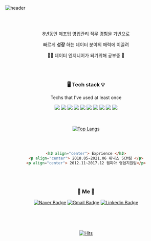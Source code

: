 ![header](https://capsule-render.vercel.app/api?type=waving&color=auto&text=%20WoorimLee%20%20&height=150&fontSize=80)



<div align=center>
<br>
<br>

8년동안 제조업 영업관리 직무 경험을 기반으로

빠르게 **성장** 하는 데이터 분야의 매력에 이끌려

👩‍💻 데이터 엔지니어가 되기위해 공부중 :book:

<br>

<br>

<h3 align="center"> 🖥 Tech stack 💡 </h3>
<p align="center"> Techs that I've used at least once </p>

<img src="https://img.shields.io/badge/Python-3766AB?style=flat-square&logo=Python&logoColor=white"/>

<img src="https://img.shields.io/badge/Jupyter-F37626?style=flat-square&logo=Jupyter&logoColor=white"/>

<img src="https://img.shields.io/badge/Visual Studio Code-007ACC?style=flat-square&logo=Visual Studio Code&logoColor=white"/>

<img src="https://img.shields.io/badge/PyCharm-000000?style=flat-square&logo=PyCharm&logoColor=white"/>

<img src="https://img.shields.io/badge/MySQL-4479A1?style=flat-square&logo=MySQL&logoColor=white"/>

<img src="https://img.shields.io/badge/SQLite-003B57?style=flat-square&logo=SQLite&logoColor=white"/>

<img src="https://img.shields.io/badge/HTML5-E34F26?style=flat-square&logo=HTML5&logoColor=white"/>

<img src="https://img.shields.io/badge/Amazon AWS-232F3E?style=flat-square&logo=Amazon AWS&logoColor=white"/>

<img src="https://img.shields.io/badge/Google Colab-F9AB00?style=flat-square&logo=Google Colab&logoColor=white"/>

<img src="https://img.shields.io/badge/Apache Spark-E25A1C?style=flat-square&logo=Apache Spark&logoColor=white"/>

<br>

<br>

<br>

[![Top Langs](https://github-readme-stats.vercel.app/api/top-langs/?username=Woorim-lee&layout=compact)](https://github.com/Woorim-lee)

<br>

<br>

```html
<h3 align="center"> Exprience </h3>
<p align="center"> 2018.05~2021.06 위닉스 SCM팀 </p>
<p align="center"> 2012.11~2017.12 켐피아 영업지원팀</p>
```

<br>

<br>

<h3 align="center"> 🍒 Me 🍒 </h3>



[![Naver Badge](http://img.shields.io/badge/Naver-white?style=flat-square&logo=Naver&link=mailto:dnfla43@naver.com)](mailto:dnfla43@naver.com) [![Gmail Badge](https://img.shields.io/badge/Gmail-d14836?style=flat-square&logo=Gmail&logoColor=white&link=mailto:woorim0806@gmail.com)](mailto:woorim0806@gmail.com) [![Linkedin Badge](https://img.shields.io/badge/-LinkedIn-blue?style=flat-square&logo=Linkedin&logoColor=white&link=https://www.linkedin.com/in/woorim-lee-901216/)](https://www.linkedin.com/in/woorim-lee-901216/)



<br>

<br>

<br>

[![Hits](https://hits.seeyoufarm.com/api/count/incr/badge.svg?url=https%3A%2F%2Fgithub.com%2FWoorim-lee&count_bg=%23B68DE3&title_bg=%23555555&icon=github.svg&icon_color=%23E7E7E7&title=hits&edge_flat=false)](https://hits.seeyoufarm.com)

</div>

